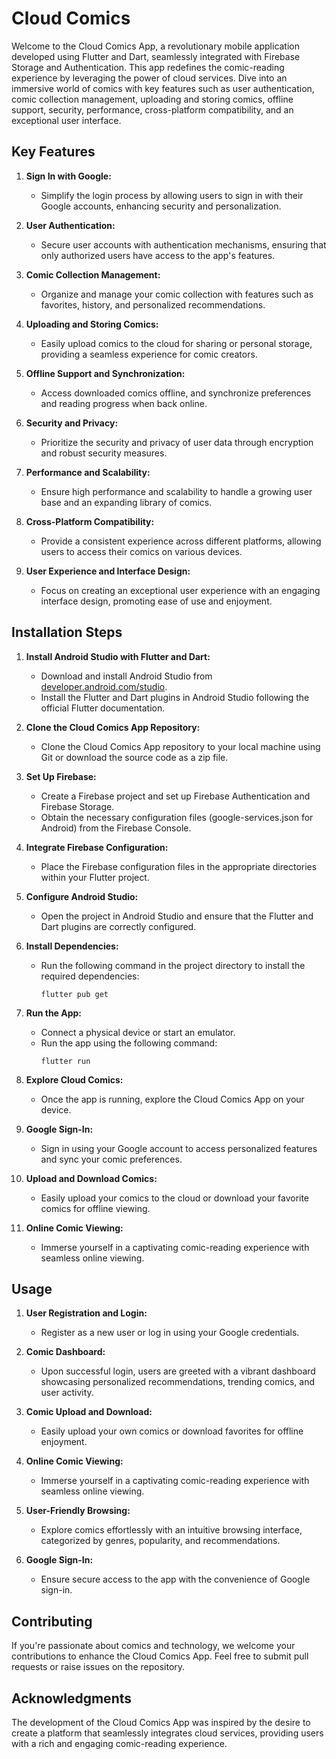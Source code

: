 
# Cloud Comics


Welcome to the Cloud Comics App, a revolutionary mobile application developed using Flutter and Dart, seamlessly integrated with Firebase Storage and Authentication. This app redefines the comic-reading experience by leveraging the power of cloud services. Dive into an immersive world of comics with key features such as user authentication, comic collection management, uploading and storing comics, offline support, security, performance, cross-platform compatibility, and an exceptional user interface.


## Key Features
1. **Sign In with Google:**
   - Simplify the login process by allowing users to sign in with their Google accounts, enhancing security and personalization.

2. **User Authentication:**
   - Secure user accounts with authentication mechanisms, ensuring that only authorized users have access to the app's features.

3. **Comic Collection Management:**
   - Organize and manage your comic collection with features such as favorites, history, and personalized recommendations.

4. **Uploading and Storing Comics:**
   - Easily upload comics to the cloud for sharing or personal storage, providing a seamless experience for comic creators.

5. **Offline Support and Synchronization:**
   - Access downloaded comics offline, and synchronize preferences and reading progress when back online.

6. **Security and Privacy:**
   - Prioritize the security and privacy of user data through encryption and robust security measures.

7. **Performance and Scalability:**
   - Ensure high performance and scalability to handle a growing user base and an expanding library of comics.

8. **Cross-Platform Compatibility:**
   - Provide a consistent experience across different platforms, allowing users to access their comics on various devices.

9. **User Experience and Interface Design:**
   - Focus on creating an exceptional user experience with an engaging interface design, promoting ease of use and enjoyment.
## Installation Steps
1. **Install Android Studio with Flutter and Dart:**
   - Download and install Android Studio from [developer.android.com/studio](https://developer.android.com/studio).
   - Install the Flutter and Dart plugins in Android Studio following the official Flutter documentation.

2. **Clone the Cloud Comics App Repository:**
   - Clone the Cloud Comics App repository to your local machine using Git or download the source code as a zip file.

3. **Set Up Firebase:**
   - Create a Firebase project and set up Firebase Authentication and Firebase Storage.
   - Obtain the necessary configuration files (google-services.json for Android) from the Firebase Console.

4. **Integrate Firebase Configuration:**
   - Place the Firebase configuration files in the appropriate directories within your Flutter project.

5. **Configure Android Studio:**
   - Open the project in Android Studio and ensure that the Flutter and Dart plugins are correctly configured.

6. **Install Dependencies:**
   - Run the following command in the project directory to install the required dependencies:
     ```
     flutter pub get
     ```

7. **Run the App:**
   - Connect a physical device or start an emulator.
   - Run the app using the following command:
     ```
     flutter run
     ```

8. **Explore Cloud Comics:**
   - Once the app is running, explore the Cloud Comics App on your device.

9. **Google Sign-In:**
   - Sign in using your Google account to access personalized features and sync your comic preferences.

10. **Upload and Download Comics:**
    - Easily upload your comics to the cloud or download your favorite comics for offline viewing.

11. **Online Comic Viewing:**
    - Immerse yourself in a captivating comic-reading experience with seamless online viewing.

## Usage
1. **User Registration and Login:**
   - Register as a new user or log in using your Google credentials.

2. **Comic Dashboard:**
   - Upon successful login, users are greeted with a vibrant dashboard showcasing personalized recommendations, trending comics, and user activity.

3. **Comic Upload and Download:**
   - Easily upload your own comics or download favorites for offline enjoyment.

4. **Online Comic Viewing:**
   - Immerse yourself in a captivating comic-reading experience with seamless online viewing.

5. **User-Friendly Browsing:**
   - Explore comics effortlessly with an intuitive browsing interface, categorized by genres, popularity, and recommendations.

6. **Google Sign-In:**
   - Ensure secure access to the app with the convenience of Google sign-in.
## Contributing
If you're passionate about comics and technology, we welcome your contributions to enhance the Cloud Comics App. Feel free to submit pull requests or raise issues on the repository.

## Acknowledgments
The development of the Cloud Comics App was inspired by the desire to create a platform that seamlessly integrates cloud services, providing users with a rich and engaging comic-reading experience.
